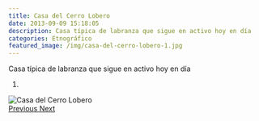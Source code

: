 ```yaml
---
title: Casa del Cerro Lobero
date: 2013-09-09 15:18:05
description: Casa típica de labranza que sigue en activo hoy en día
categories: Etnográfico
featured_image: /img/casa-del-cerro-lobero-1.jpg
---
```



Casa típica de labranza que sigue en activo hoy en día

<div id="myCarousel" class="carousel slide" df-ride="carousel">
  <!-- Indicators -->
  <ol class="carousel-indicators">
    <li df-target="#myCarousel" df-slide-to="0" class="active"></li>
  </ol>
  <!-- Wrapper for slides -->
  <div class="carousel-inner" role="listbox">
    <div class="item active">
      <img src="/img/casa-del-cerro-lobero-1.jpg" alt="Casa del Cerro Lobero">
    </div>
  <!-- Left and right controls -->
  <a class="left carousel-control" href="#myCarousel" role="button" df-slide="prev">
    <span class="glyphicon glyphicon-chevron-left" aria-hidden="true"></span>
    <span class="sr-only">Previous</span>
  </a>
  <a class="right carousel-control" href="#myCarousel" role="button" df-slide="next">
    <span class="glyphicon glyphicon-chevron-right" aria-hidden="true"></span>
    <span class="sr-only">Next</span>
  </a>
</div>
